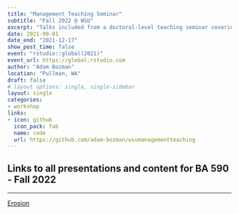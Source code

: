 ```yaml
---
title: "Management Teaching Seminar"
subtitle: "Fall 2022 @ WSU"
excerpt: "Talks included from a doctoral-level teaching seminar covering advanced topics in teaching methodology."
date: 2021-09-01
date_end: "2021-12-17"
show_post_time: false
event: "rstudio::global(2021)"
event_url: https://global.rstudio.com
author: "Adam Bozman"
location: "Pullman, WA"
draft: false
# layout options: single, single-sidebar
layout: single
categories:
- workshop
links:
- icon: github
  icon_pack: fab
  name: code
  url: https://github.com/adam-bozman/wsumanagementteaching
---
```

## Links to all presentations and content for BA 590 - Fall 2022
--- 

[Erosion](https://www.adambozman.com/talks/management-teaching-seminar-2022/files/MicroTeaching1.pptx)  
